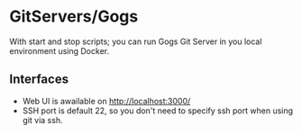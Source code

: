 # GitServers/Gogs

With start and stop scripts; you can run Gogs Git Server in you local environment using Docker.

## Interfaces

- Web UI is awailable on [http://localhost:3000/](http://localhost:3000/)
- SSH port is default 22, so you don't need to specify ssh port when using git via ssh.